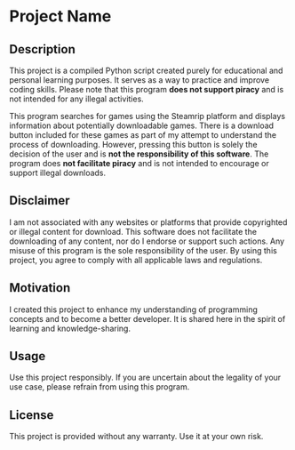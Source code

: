 # Project Name

## Description
This project is a compiled Python script created purely for educational and personal learning purposes. It serves as a way to practice and improve coding skills. Please note that this program **does not support piracy** and is not intended for any illegal activities.

This program searches for games using the Steamrip platform and displays information about potentially downloadable games. There is a download button included for these games as part of my attempt to understand the process of downloading. However, pressing this button is solely the decision of the user and is **not the responsibility of this software**. The program does **not facilitate piracy** and is not intended to encourage or support illegal downloads.

## Disclaimer
I am not associated with any websites or platforms that provide copyrighted or illegal content for download. This software does not facilitate the downloading of any content, nor do I endorse or support such actions. Any misuse of this program is the sole responsibility of the user. By using this project, you agree to comply with all applicable laws and regulations.

## Motivation
I created this project to enhance my understanding of programming concepts and to become a better developer. It is shared here in the spirit of learning and knowledge-sharing.

## Usage
Use this project responsibly. If you are uncertain about the legality of your use case, please refrain from using this program.

## License
This project is provided without any warranty. Use it at your own risk.
